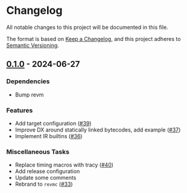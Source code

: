 # Changelog

All notable changes to this project will be documented in this file.

The format is based on [Keep a Changelog](https://keepachangelog.com/en/1.1.0/),
and this project adheres to [Semantic Versioning](https://semver.org/spec/v2.0.0.html).

## [0.1.0](https://github.com/paradigmxyz/revmc/releases/tag/v0.1.0) - 2024-06-27

### Dependencies

- Bump revm

### Features

- Add target configuration ([#39](https://github.com/paradigmxyz/revmc/issues/39))
- Improve DX around statically linked bytecodes, add example ([#37](https://github.com/paradigmxyz/revmc/issues/37))
- Implement IR builtins ([#36](https://github.com/paradigmxyz/revmc/issues/36))

### Miscellaneous Tasks

- Replace timing macros with tracy ([#40](https://github.com/paradigmxyz/revmc/issues/40))
- Add release configuration
- Update some comments
- Rebrand to `revmc` ([#33](https://github.com/paradigmxyz/revmc/issues/33))

<!-- generated by git-cliff -->

